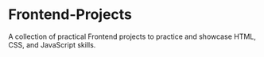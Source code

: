 # Frontend-Projects
A collection of practical Frontend projects to practice and showcase HTML, CSS, and JavaScript skills.
